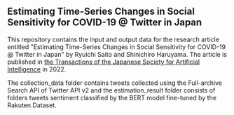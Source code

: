 ## Estimating Time-Series Changes in Social Sensitivity for COVID-19 @ Twitter in Japan

This repository contains the input and output data for the research article entitled "Estimating Time-Series Changes in Social Sensitivity for COVID-19 @ Twitter in Japan" by Ryuichi Saito and Shinichiro Haruyama. The article is published in [the Transactions of the Japanese Society for Artificial Intelligence](https://www.jstage.jst.go.jp/article/tjsai/37/3/37_37-3_C-L91/_article) in 2022. 

The collection_data folder contains tweets collected using the Full-archive Search API of Twitter API v2 and the estimation_result folder consists of folders tweets sentiment classified by the BERT model fine-tuned by the Rakuten Dataset. 
